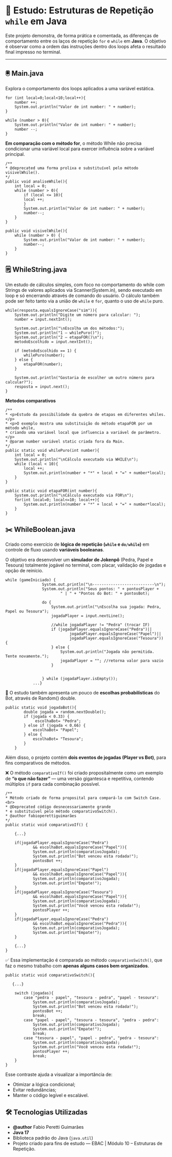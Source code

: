 # 🧩 Estudo: Estruturas de Repetição `while` em Java

Este projeto demonstra, de forma prática e comentada, as diferenças de comportamento entre os laços de repetição `for` e `while` em **Java**. O objetivo é observar como a ordem das instruções dentro dos loops afeta o resultado final impresso no terminal.

----

## 🖲️ Main.java
Explora o comportamento dos loops aplicados a uma variável estática.


````
for (int local=0;local<10;local++){
    number ++;
    System.out.println("Valor de int number: " + number);
}

while (number > 0){
    System.out.println("Valor de int number: " + number);
    number --;
}
````

**Em comparação com o método for**, o método While não precisa condicionar uma variável local para exercer influência sobre a variável principal.


`````
/**
* @deprecated uma forma prolixa e substituível pelo método visivelWhile().
*/
public void analiseWhile(){
    int local = 0;
    while (number > 0){
        if (local <= 10){
        local ++;
        }
        System.out.println("Valor de int number: " + number);
        number--;
    }
}

public void visivelWhile(){
    while (number > 0) {
        System.out.println("Valor de int number: " + number);
        number--;
    }
}
`````


## 🗒️ WhileString.java

Um estudo de cálculos simples, com foco no comportamento do while com Strings de valores aplicados via Scanner(System.in), sendo executado em loop e só encerrando através de comando do usuário. O cálculo também pode ser feito tanto via a união de `while` e `for`, quanto o uso de `while` puro.

````
while(resposta.equalsIgnoreCase("sim")){
    System.out.println("Digite um número para calcular: ");
    number = input.nextInt();

    System.out.println("\nEscolha um dos métodos:");
    System.out.println("1 – whilePuro()");
    System.out.println("2 – etapaFOR()\n");
    metodoEscolhido = input.nextInt();

    if (metodoEscolhido == 1) {
        whilePuro(number);
    } else {
        etapaFOR(number);
    }

    System.out.println("Gostaria de escolher um outro número para calcular?");
    resposta = input.next();
}
````

**Metodos comparativos**
````
/**
* <p>Estudo da possibilidade da quebra de etapas em diferentes whiles.</p>
* <p>O exemplo mostra uma substituição do método etapaFOR por um método while,
* criando uma variável local que influencia a variável de parâmetro.</p>
* @param number variável static criada fora da Main.
*/
public static void whilePuro(int number){
    int local = 0;
    System.out.println("\nCálculo executado via WHILE\n");
    while (local < 10){
        local ++;
        System.out.println(number + "*" + local + "=" + number*local);
    }
}

public static void etapaFOR(int number){
    System.out.println("\nCálculo executado via FOR\n");
    for(int local=0; local<=10; local++){
        System.out.println(number + "*" + local + "=" + number*local);
    }
}
````

## ✂️ WhileBoolean.java
Criado como exercício de **lógica de repetição (`while` e `do/while`)** em controle de fluxo usando **variáveis booleanas**.

O objetivo era desenvolver um **simulador de Jokenpô** (Pedra, Papel e Tesoura) totalmente jogável no terminal, com placar, validação de jogadas e opção de reinício.

````
while (gameIniciado) {
                System.out.println("\n---------------------------\n");
                System.out.println("Seus pontos: " + pontosPlayer +
                        " | " + "Pontos do Bot: " + pontosBot);

                do {
                    System.out.println("\nEscolha sua jogada: Pedra, Papel ou Tesoura");
                    jogadaPlayer = input.nextLine();

                    //while jogadaPlayer != "Pedra" (trocar IF)
                    if (jogadaPlayer.equalsIgnoreCase("Pedra")||
                            jogadaPlayer.equalsIgnoreCase("Papel")||
                            jogadaPlayer.equalsIgnoreCase("Tesoura")) {
                    } else {
                        System.out.println("Jogada não permitida. Tente novamente.");
                        jogadaPlayer = ""; //retorna valor para vazio
                    }


                } while (jogadaPlayer.isEmpty());
            ...}
````

🎲 O estudo também apresenta um pouco de **escolhas probabilísticas** do Bot, através de Random() double.

````
public static void jogadaBot(){
        double jogada = random.nextDouble();
        if (jogada < 0.33) {
             escolhaBot= "Pedra";
        } else if (jogada < 0.66) {
            escolhaBot= "Papel";
        } else {
            escolhaBot= "Tesoura";
        }
    }
````
Além disso, o projeto contém **dois eventos de jogadas (Player vs Bot)**, para fins comparativos de métodos.

❌ O método `comparativoIf()` foi criado propositalmente como um exemplo de **“o que não fazer”** — uma versão gigantesca e repetitiva, contendo múltiplos `if` para cada combinação possível.

````
/**
* Método criado de forma proposital para compará-lo com Switch Case.<br>
* @Deprecated código desnecessariamente grande
* e substituível pelo método comparativoSwitch().
* @author fabioperettiguimarães
*/
public static void comparativoIf() {

    {...}

    if(jogadaPlayer.equalsIgnoreCase("Pedra")
            && escolhaBot.equalsIgnoreCase("Papel")){
            System.out.println(comparativoJogada);
            System.out.println("Bot venceu esta rodada!");
            pontosBot ++;
    }
    if(jogadaPlayer.equalsIgnoreCase("Papel")
            && escolhaBot.equalsIgnoreCase("Papel")){
            System.out.println(comparativoJogada);
            System.out.println("Empate!");
    }
    if(jogadaPlayer.equalsIgnoreCase("Tesoura")
            && escolhaBot.equalsIgnoreCase("Papel")){
            System.out.println(comparativoJogada);
            System.out.println("Você venceu esta rodada!");
            pontosPlayer ++;
    }
    if(jogadaPlayer.equalsIgnoreCase("Pedra")
            && escolhaBot.equalsIgnoreCase("Pedra")){
            System.out.println(comparativoJogada);
            System.out.println("Empate!");
    }
    
    {...}
}
````

✅ Essa implementação é comparada ao método `comparativoSwitch()`, que faz o mesmo trabalho com **apenas alguns casos bem organizados**.

````
public static void comparativoSwitch(){

   {...}

    switch (jogadas){
        case "pedra - papel", "tesoura - pedra", "papel - tesoura":
            System.out.println(comparativoJogada);
            System.out.println("Bot venceu esta rodada!");
            pontosBot ++;
            break;
        case "papel - papel", "tesoura - tesoura", "pedra - pedra":
            System.out.println(comparativoJogada);
            System.out.println("Empate!");
            break;
        case "tesoura - papel", "papel - pedra", "pedra - tesoura":
            System.out.println(comparativoJogada);
            System.out.println("Você venceu esta rodada!");
            pontosPlayer ++;
            break;
    }
}
````


Esse contraste ajuda a visualizar a importância de:
- Otimizar a lógica condicional;
- Evitar redundâncias;
- Manter o código legível e escalável.




## 🛠️ Tecnologias Utilizadas
- **@author** Fabio Peretti Guimarães
- **Java 17**
- Biblioteca padrão do Java (`java.util`)
- Projeto criado para fins de estudo — EBAC | Módulo 10 – Estruturas de Repetição.